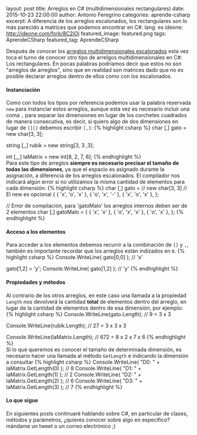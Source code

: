 layout: post
title: Arreglos en C# (multidimensionales rectangulares)
date: 2015-10-23 22:00:00
author: Antonio Feregrino
categories: aprende-csharp
excerpt: A diferencia de los arreglos escalonados, los rectangulares son lo más parecido a matrices que podemos encontrar en C#.
lang: es
ideone: http://ideone.com/fork/8C2iOj
featured_image: featured.png
tags: AprendeCSharp
featured_tag: AprendeCSharp

Después de conocer los <a href="/post/arreglos-en-c-sharp-parte-2">arreglos multidimensionales escalonados</a> esta vez toca el turno de conocer otro tipo de arrelgos multidimensionales en C#: Los rectangulares. En pocas palabras podríamos decir que estos no son "arreglos de arreglos", sino que en realidad son matrices dado que no es posible declarar arreglos dentro de ellos como con los escalonados.  
  
#### Instanciación  
Como con todos los tipos por referencia podemos usar la palabra reservada `new` para instanciar estos arreglos, aunque esta vez es necesario incluír una coma `,` para separar las dimensiones en lugar de los corchetes cuadrados de manera consecutiva, es decir, si quiero algo de dos dimensiones en lugar de `[][]` debemos escribir `[,]`:
{% highlight csharp %}
char [,] gato = new char[3, 3];

string [,,] rubik = new string[3, 3 ,3];

int [,,,] laMatrix = new int[8, 2, 7, 6];
{% endhighlight %}  
Para este tipo de arreglos **siempre es necesario precisar el tamaño de todas las dimensiones**, ya que el espacio es asignado durante la asignación, a diferencia de los arreglos escalonados. El compilador nos indicará algún error si no utilizamos la misma cantidad de elementos para cada dimensión:
{% highlight csharp %}
char [,] gato = // new char[3, 3] // El new es opcional
{
	{ 'x', 'o', 'x' },
	{ 'o', 'x', '-' },
	{ 'x', 'o', 'x' },
};

// Error de compilación, para 'gatoMalo' los arreglos internos deben ser de 2 elementos
char [,] gatoMalo = 
{
	{ 'x', 'x' },
	{ 'o', 'x', 'x' },
	{ 'o', 'x' },
};
{% endhighlight %}  
  
#### Acceso a los elementos  
Para acceder a los elementos debemos recurrir a la combinación de `[]` y `,`, también es importante recordar que los arreglos están indizados en `0`.
{% highlight csharp %}
Console.WriteLine( gato[0,0] ); // 'x'

gato[1,2] = 'y';
Console.WriteLine( gato[1,2] ); // 'y'
{% endhighlight %}  

#### Propiedades y métodos  
Al contrario de los otros arreglos, en este caso una llamada a la propiedad `Length` nos devolverá la cantidad **total** de elementos dentro del arreglo, en lugar de la cantidad de elementos dentro de esa dimensión, por ejemplo:
{% highlight csharp %}
Console.WriteLine(gato.Length); // 9 = 3 x 3

Console.WriteLine(rubik.Length); // 27 = 3 x 3 x 3

Console.WriteLine(laMatrix.Length); // 672 = 8 x 2 x 7 x 6
{% endhighlight %}  
Si lo que queremos es conocer el tamaño de determinada dimensión, es necesario hacer una llamada al método `GetLength` e indicando la dimensión a consultar
{% highlight csharp %}
Console.WriteLine( "D0: " + laMatrix.GetLength(0) ); // 8
Console.WriteLine( "D1: " + laMatrix.GetLength(1) ); // 2
Console.WriteLine( "D2: " + laMatrix.GetLength(2) ); // 6
Console.WriteLine( "D3: " + laMatrix.GetLength(3) ); // 7
{% endhighlight %}  

#### Lo que sigue  
En siguientes posts conitnuaré hablando sobre C#, en particular de clases, métodos y parámetros, ¿quieres conocer sobre algo en específico? mándame un tweet o un correo electrónico ;)